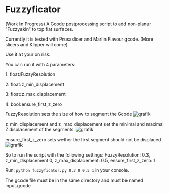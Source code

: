 # Fuzzyficator
(Work In Progress) A Gcode postprocessing script to add non-planar "Fuzzyskin" to top flat surfaces. 

Currently it is tested with Prusaslicer and Marlin Flavour gcode. (More slicers and Klipper will come)

Use it at your on risk.



You can run it with 4 parameters:

1: float:FuzzyResolution

2: float:z_min_displacement

3: float:z_max_displacement

4: bool:ensure_first_z_zero

FuzzyResolution sets the size of how to segment the Gcode
![grafik](https://github.com/user-attachments/assets/ec9a2832-ebee-4b15-a821-e848d71073ec)

z_min_displacement and z_max_displacement set the minimal and maximal Z displacement of the segments.
![grafik](https://github.com/user-attachments/assets/0e9c0c30-0c61-4df0-ae76-dbe2a4c6e381)

ensure_first_z_zero sets wether the first segment should not be displaced
![grafik](https://github.com/user-attachments/assets/a2874fcf-e2fa-4440-a6c1-b58d4f6bc080)

So to run the script with the following settings: FuzzyResolution: 0.3, z_min_displacement 0, z_max_displacement: 0.5, ensure_first_z_zero: 1

Run: `python fuzzyficator.py 0.3 0 0.5 1` in your console.

The gcode file must be in the same directory and must be named input.gcode

